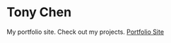 # Tony Chen

My portfolio site. Check out my projects. 
[Portfolio Site](https://tabemono.github.io/)
